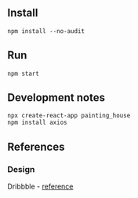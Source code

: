 ## Install
`npm install --no-audit`
## Run
`npm start`
## Development notes
```
npx create-react-app painting_house
npm install axios
```
## References
### Design
Dribbble - [reference](frontend/reference.png)